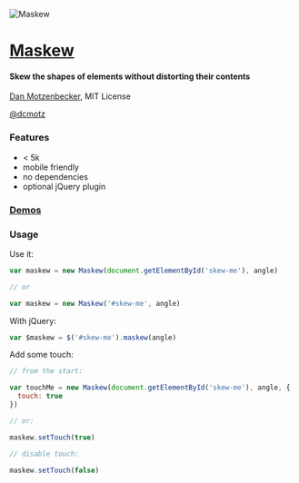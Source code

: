 ![Maskew](https://oxism.com/maskew/demo/logo.png)

# [Maskew](http://dmotz.github.com/maskew)

#### Skew the shapes of elements without distorting their contents

[Dan Motzenbecker](http://oxism.com), MIT License

[@dcmotz](http://twitter.com/dcmotz)

### Features

- < 5k
- mobile friendly
- no dependencies
- optional jQuery plugin

### [Demos](http://dmotz.github.com/maskew)

### Usage

Use it:

```javascript
var maskew = new Maskew(document.getElementById('skew-me'), angle)

// or

var maskew = new Maskew('#skew-me', angle)
```

With jQuery:

```javascript
var $maskew = $('#skew-me').maskew(angle)
```

Add some touch:

```javascript
// from the start:

var touchMe = new Maskew(document.getElementById('skew-me'), angle, {
  touch: true
})

// or:

maskew.setTouch(true)

// disable touch:

maskew.setTouch(false)
```
